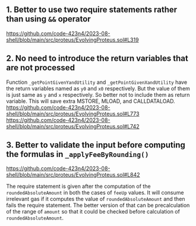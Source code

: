 ## 1. Better to use two require statements rather than using `&&` operator
https://github.com/code-423n4/2023-08-shell/blob/main/src/proteus/EvolvingProteus.sol#L319

## 2. No need to introduce the return variables that are not processed 
Function `_getPointGivenYandUtility` and `_getPointGivenXandUtility` have the return variables named as `y0` and `x0` respectively. But the value of them is just same as `y` and `x` respectively. So better not to include them as return variable. This will save extra MSTORE, MLOAD, and CALLDATALOAD.
https://github.com/code-423n4/2023-08-shell/blob/main/src/proteus/EvolvingProteus.sol#L773
https://github.com/code-423n4/2023-08-shell/blob/main/src/proteus/EvolvingProteus.sol#L742

## 3. Better to validate the input before computing the formulas in `_applyFeeByRounding()`
https://github.com/code-423n4/2023-08-shell/blob/main/src/proteus/EvolvingProteus.sol#L842

The require statement is given after the computation of the `roundedAbsoluteAmount` in both the cases of `feeUp` values. It will consume irrelevant gas if it computes the value of `roundedAbsoluteAmount` and then fails the require statement. The better version of that can be precalculation of the range of `amount` so that it could be checked before calculation of `roundedAbsoluteAmount`.